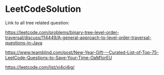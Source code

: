 # LeetCodeSolution


Link to all tree related question:

https://leetcode.com/problems/binary-tree-level-order-traversal/discuss/114449/A-general-approach-to-level-order-traversal-questions-in-Java


https://www.teamblind.com/post/New-Year-Gift---Curated-List-of-Top-75-LeetCode-Questions-to-Save-Your-Time-OaM1orEU


https://leetcode.com/list/xi4ci4ig/
